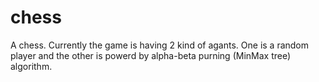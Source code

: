 # chess
A chess. Currently the game is having 2 kind of agants. One is a random player and the other is powerd by alpha-beta purning (MinMax tree) algorithm.
